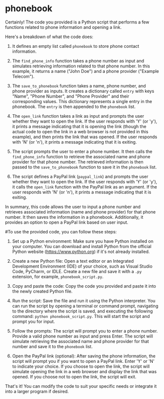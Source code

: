 # phonebook
Certainly! The code you provided is a Python script that performs a few functions related to phone information and opening a link.

Here's a breakdown of what the code does:

1. It defines an empty list called `phonebook` to store phone contact information.

2. The `find_phone_info` function takes a phone number as input and simulates retrieving information related to that phone number. In this example, it returns a name ("John Doe") and a phone provider ("Example Telecom").

3. The `save_to_phonebook` function takes a name, phone number, and phone provider as inputs. It creates a dictionary called `entry` with keys "Name", "Phone Number", and "Phone Provider" and their corresponding values. This dictionary represents a single entry in the phonebook. The `entry` is then appended to the `phonebook` list.

4. The `open_link` function takes a link as input and prompts the user whether they want to open the link. If the user responds with 'Y' (or 'y'), it prints a message indicating that it is opening the link (though the actual code to open the link in a web browser is not provided in this example), and then prints the link that was opened. If the user responds with 'N' (or 'n'), it prints a message indicating that it is exiting.

5. The script prompts the user to enter a phone number. It then calls the `find_phone_info` function to retrieve the associated name and phone provider for that phone number. The retrieved information is then passed to the `save_to_phonebook` function to save it in the `phonebook` list.

6. The script defines a PayPal link (`paypal_link`) and prompts the user whether they want to open the link. If the user responds with 'Y' (or 'y'), it calls the `open_link` function with the PayPal link as an argument. If the user responds with 'N' (or 'n'), it prints a message indicating that it is exiting.

In summary, this code allows the user to input a phone number and retrieves associated information (name and phone provider) for that phone number. It then saves the information in a phonebook. Additionally, it provides an option to open a PayPal link based on user input.

#To use the provided code, you can follow these steps:

1. Set up a Python environment: Make sure you have Python installed on your computer. You can download and install Python from the official Python website (https://www.python.org) if it's not already installed.

2. Create a new Python file: Open a text editor or an Integrated Development Environment (IDE) of your choice, such as Visual Studio Code, PyCharm, or IDLE. Create a new file and save it with a `.py` extension, for example, `phonebook_script.py`.

3. Copy and paste the code: Copy the code you provided and paste it into the newly created Python file.

4. Run the script: Save the file and run it using the Python interpreter. You can run the script by opening a terminal or command prompt, navigating to the directory where the script is saved, and executing the following command: `python phonebook_script.py`. This will start the script and prompt you for input.

5. Follow the prompts: The script will prompt you to enter a phone number. Provide a valid phone number as input and press Enter. The script will simulate retrieving the associated name and phone provider for that number and save it to the `phonebook` list.

6. Open the PayPal link (optional): After saving the phone information, the script will prompt you if you want to open a PayPal link. Enter 'Y' or 'N' to indicate your choice. If you choose to open the link, the script will simulate opening the link in a web browser and display the link that was opened. If you choose not to open the link, the script will exit.

That's it! You can modify the code to suit your specific needs or integrate it into a larger program if desired.
